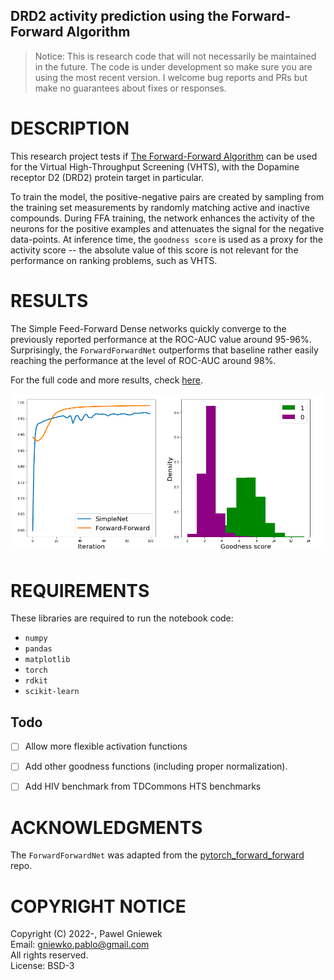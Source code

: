 ## DRD2 activity prediction using the Forward-Forward Algorithm      
>Notice: This is research code that will not necessarily be maintained in the future.
>The code is under development so make sure you are using the most recent version.
>I welcome bug reports and PRs but make no guarantees about fixes or responses.

DESCRIPTION
===========
This research project tests if [The Forward-Forward Algorithm](https://www.cs.toronto.edu/~hinton/FFA13.pdf) can be used for the Virtual High-Throughput Screening (VHTS), with the Dopamine receptor D2 (DRD2) protein target in particular.            

To train the model, the positive-negative pairs are created by sampling from the training set measurements by randomly matching active and inactive compounds. During FFA training, the network enhances the activity of the neurons for the positive examples and attenuates the signal for the negative data-points. At inference time, the `goodness score` is used as a proxy for the activity score -- the absolute value of this score is not relevant for the performance on ranking problems, such as VHTS.   


RESULTS   
=======

The Simple Feed-Forward Dense networks quickly converge to the previously reported performance at the ROC-AUC value around 95-96%.           
Surprisingly, the `ForwardForwardNet` outperforms that baseline rather easily reaching the performance at the level of ROC-AUC around 98%.

For the full code and more results, check [here](https://github.com/pgniewko/forward_forward_vhts/blob/main/ForwardForwardNet.ipynb).

![Shells](./assets/results.png)

REQUIREMENTS
============
These libraries are required to run the notebook code:
    
* `numpy`
* `pandas`
* `matplotlib`
* `torch`
* `rdkit`
* `scikit-learn`

## Todo

- [ ] Allow more flexible activation functions
- [ ] Add other goodness functions (including proper normalization).
- [ ] Add HIV benchmark from TDCommons HTS benchmarks


ACKNOWLEDGMENTS
===============
The `ForwardForwardNet` was adapted from the [pytorch_forward_forward](https://github.com/mohammadpz/pytorch_forward_forward) repo.        

COPYRIGHT NOTICE
================
Copyright (C) 2022-, Pawel Gniewek            
Email: gniewko.pablo@gmail.com         
All rights reserved.         
License: BSD-3    
